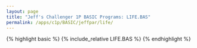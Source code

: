 ```yaml
---
layout: page
title: "Jeff's Challenger 1P BASIC Programs: LIFE.BAS"
permalink: /apps/c1p/BASIC/jeffpar/life/
---
```


{% highlight basic %}
{% include_relative LIFE.BAS %}
{% endhighlight %}
